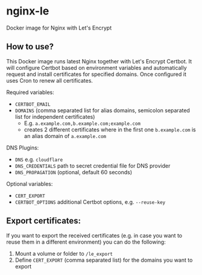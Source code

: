 # nginx-le
Docker image for Nginx with Let's Encrypt

## How to use?
This Docker image runs latest Nginx together with Let's Encrypt Certbot. It will configure Certbot based on environment variables and automatically request and install certificates for specified domains. Once configured it uses Cron to renew all certificates.

Required variables:
  * `CERTBOT_EMAIL`
  * `DOMAINS` (comma separated list for alias domains, semicolon separated list for independent certificates)
    * E.g. `a.example.com,b.example.com;example.com` 
    * creates 2 different certificates where in the first one `b.example.com` is an alias domain of `a.example.com`


DNS Plugins:
  * `DNS` e.g. `cloudflare`
  * `DNS_CREDENTIALS` path to secret credential file for DNS provider
  * `DNS_PROPAGATION` (optional, default 60 seconds) 

Optional variables:
  * `CERT_EXPORT`
  * `CERTBOT_OPTIONS` additional Certbot options, e.g. `--reuse-key`

## Export certificates:

If you want to export the received certificates (e.g. in case you want to reuse them in a different environment) you can do the following:
1. Mount a volume or folder to `/le_export`
2. Define `CERT_EXPORT` (comma separated list) for the domains you want to export
